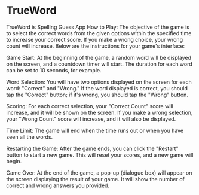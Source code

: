 # TrueWord
TrueWord is Spelling Guess App
How to Play:
The objective of the game is to select the correct words from the given options within the specified time to increase your correct score. If you make a wrong choice, your wrong count will increase. Below are the instructions for your game's interface:

Game Start: At the beginning of the game, a random word will be displayed on the screen, and a countdown timer will start. The duration for each word can be set to 10 seconds, for example.

Word Selection: You will have two options displayed on the screen for each word: "Correct" and "Wrong." If the word displayed is correct, you should tap the "Correct" button; if it's wrong, you should tap the "Wrong" button.

Scoring: For each correct selection, your "Correct Count" score will increase, and it will be shown on the screen. If you make a wrong selection, your "Wrong Count" score will increase, and it will also be displayed.

Time Limit: The game will end when the time runs out or when you have seen all the words.

Restarting the Game: After the game ends, you can click the "Restart" button to start a new game. This will reset your scores, and a new game will begin.

Game Over: At the end of the game, a pop-up (dialogue box) will appear on the screen displaying the result of your game. It will show the number of correct and wrong answers you provided.
